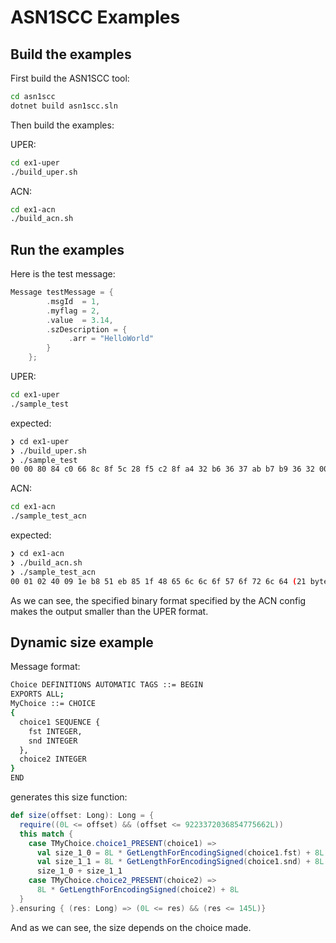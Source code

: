 # ASN1SCC Examples

## Build the examples

First build the ASN1SCC tool:

```bash
cd asn1scc
dotnet build asn1scc.sln
```

Then build the examples:

UPER:

```bash
cd ex1-uper
./build_uper.sh
```

ACN:

```bash
cd ex1-acn
./build_acn.sh
```

## Run the examples

Here is the test message:

```c
Message testMessage = {  
        .msgId  = 1,
        .myflag = 2,
        .value  = 3.14,
        .szDescription = {
             .arr = "HelloWorld"
        }
    };
```

UPER:

```bash
cd ex1-uper
./sample_test
```

expected:

```bash
❯ cd ex1-uper
❯ ./build_uper.sh
❯ ./sample_test
00 00 80 84 c0 66 8c 8f 5c 28 f5 c2 8f a4 32 b6 36 37 ab b7 b9 36 32 00 (24 bytes)
```

ACN:

```bash
cd ex1-acn
./sample_test_acn
```

expected:

```bash
❯ cd ex1-acn
❯ ./build_acn.sh
❯ ./sample_test_acn
00 01 02 40 09 1e b8 51 eb 85 1f 48 65 6c 6c 6f 57 6f 72 6c 64 (21 bytes)
```

As we can see, the specified binary format specified by the ACN config makes the output smaller than the UPER format.

## Dynamic size example

Message format:

```bash
Choice DEFINITIONS AUTOMATIC TAGS ::= BEGIN
EXPORTS ALL;
MyChoice ::= CHOICE
{
  choice1 SEQUENCE {
    fst INTEGER,
    snd INTEGER
  },
  choice2 INTEGER
}
END
```

generates this size function:

```scala
def size(offset: Long): Long = {
  require((0L <= offset) && (offset <= 9223372036854775662L))
  this match {
    case TMyChoice.choice1_PRESENT(choice1) =>
      val size_1_0 = 8L * GetLengthForEncodingSigned(choice1.fst) + 8L
      val size_1_1 = 8L * GetLengthForEncodingSigned(choice1.snd) + 8L
      size_1_0 + size_1_1
    case TMyChoice.choice2_PRESENT(choice2) =>
      8L * GetLengthForEncodingSigned(choice2) + 8L
  }
}.ensuring { (res: Long) => (0L <= res) && (res <= 145L)}
```

And as we can see, the size depends on the choice made.